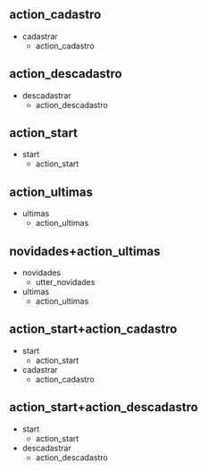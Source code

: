 ## action_cadastro
* cadastrar
    - action_cadastro

## action_descadastro
* descadastrar
    - action_descadastro

## action_start
* start
    - action_start

## action_ultimas
* ultimas
  - action_ultimas

## novidades+action_ultimas
* novidades
  - utter_novidades
* ultimas
  - action_ultimas

## action_start+action_cadastro
* start
  - action_start
* cadastrar
  - action_cadastro

## action_start+action_descadastro
* start
  - action_start
* descadastrar
  - action_descadastro
